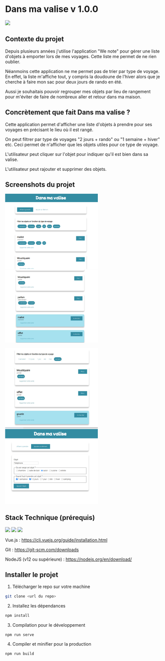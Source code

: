 # Dans ma valise v 1.0.0

![](https://img.shields.io/badge/-Vue.js-05122A?style=for-the-badge&logo=Vue.js) 

## Contexte du projet

Depuis plusieurs années j'utilise l'application "We note" pour gérer une liste d'objets à emporter lors de mes voyages. Cette liste me permet de ne rien oublier. 

Néanmoins cette application ne me permet pas de trier par type de voyage. En effet, la liste m'affiche tout, y compris la doudoune de l'hiver alors que je cherche à faire mon sac pour deux jours de rando en été. 

Aussi je souhaitais pouvoir regrouper mes objets par lieu de rangement pour m'éviter de faire de nombreux aller et retour dans ma maison. 

## Concrètement que fait Dans ma valise ? 

Cette application permet d'afficher une liste d'objets à prendre pour ses voyages en précisant le lieu où il est rangé. 

On peut filtrer par type de voyages "2 jours + rando" ou "1 semaine + hiver" etc. Ceci permet de n'afficher que les objets utiles pour ce type de voyage. 

L'utilisateur peut cliquer sur l'objet pour indiquer qu'il est bien dans sa valise. 

L'utilisateur peut rajouter et supprimer des objets. 

## Screenshots du projet

<img src="./screenshot/valise01.jpg" alt="screenshot dans-ma-valise" width="300"/><img src="./screenshot/valise02.jpg" alt="screenshot dans-ma-valise" width="300"/>

<img src="./screenshot/valise03.jpg" alt="screenshot dans-ma-valise" width="300"/><img src="./screenshot/valise04.jpg" alt="screenshot dans-ma-valise" width="300"/>

## Stack Technique (prérequis) 

![](https://img.shields.io/badge/-Vue.js-05122A?style=for-the-badge&logo=Vue.js) 
![](https://img.shields.io/badge/-Node.js-05122A?style=for-the-badge&logo=Node.js) 
![](https://img.shields.io/badge/-Git-05122A?style=for-the-badge&logo=Git)

Vue.js : https://cli.vuejs.org/guide/installation.html

Git : https://git-scm.com/downloads

NodeJS (v12 ou supérieure) : https://nodejs.org/en/download/


## Installer le projet 


1. Télécharger le repo sur votre machine

```bash
git clone <url du repo>
```

2. Installez les dépendances

```bash
npm install 
```
3. Compilation pour le développement
```
npm run serve
```
4. Compiler et minifier pour la production
```
npm run build
```

